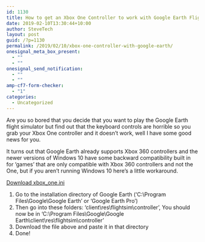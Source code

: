 ```yaml
---
id: 1130
title: How to get an Xbox One Controller to work with Google Earth Flight Simulator
date: 2019-02-10T13:30:44+10:00
author: SteveTech
layout: post
guid: /?p=1130
permalink: /2019/02/10/xbox-one-controller-with-google-earth/
onesignal_meta_box_present:
  - ""
  - ""
onesignal_send_notification:
  - ""
  - ""
amp-cf7-form-checker:
  - "1"
categories:
  - Uncategorized
---
```

Are you so bored that you decide that you want to play the Google Earth flight simulator but find out that the keyboard controls are horrible so you grab your Xbox One controller and it doesn’t work, well I have some good news for you.

It turns out that Google Earth already supports Xbox 360 controllers and the newer versions of Windows 10 have some backward compatibility built in for ‘games’ that are only compatible with Xbox 360 controllers and not the One, but if you aren’t running Windows 10 here’s a little workaround.

  
[Download xbox_one.ini](\assets\downloads\xbox_one.ini)
  


  1. Go to the installation directory of Google Earth (‘C:\Program Files\Google\Google Earth’ or ‘Google Earth Pro’)
  2. Then go into these folders: ‘client\res\flightsim\controller’, You should now be in ‘C:\Program Files\Google\Google Earth\client\res\flightsim\controller’
  3. Download the file above and paste it in that directory 
  4. Done!